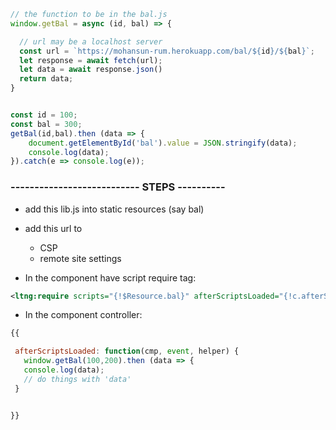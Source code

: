 
``` js
// the function to be in the bal.js  
window.getBal = async (id, bal) => {

  // url may be a localhost server
  const url = `https://mohansun-rum.herokuapp.com/bal/${id}/${bal}`; 
  let response = await fetch(url);
  let data = await response.json()
  return data;
}


const id = 100;
const bal = 300;
getBal(id,bal).then (data => {
    document.getElementById('bal').value = JSON.stringify(data);
    console.log(data);
}).catch(e => console.log(e));

```


###  --------------------------- STEPS ----------

- add this lib.js into static resources (say bal)
- add this url to 
    - CSP 
    - remote site settings

- In the component have script require tag:
```xml
<ltng:require scripts="{!$Resource.bal}" afterScriptsLoaded="{!c.afterScriptsLoaded}" />
```
- In the component controller:
``` js
{{

 afterScriptsLoaded: function(cmp, event, helper) {
   window.getBal(100,200).then (data => {
   console.log(data);
   // do things with 'data' 
 }


}}
```

